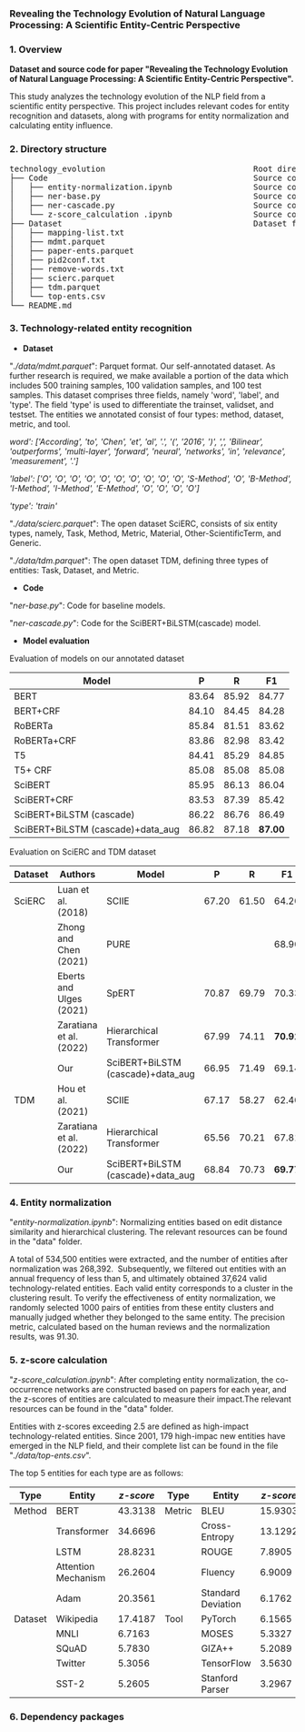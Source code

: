 ### Revealing the Technology Evolution of Natural Language Processing: A Scientific Entity-Centric Perspective

### 1. Overview

**Dataset and source code for paper "Revealing the Technology Evolution of Natural Language Processing: A Scientific Entity-Centric Perspective".**

This study analyzes the technology evolution of the NLP field from a scientific entity perspective. This project includes relevant codes for entity recognition and datasets, along with programs for entity normalization and calculating entity influence.

### 2. Directory structure

<pre>
technology_evolution                               Root directory
├── Code                                           Source code folder
│   ├── entity-normalization.ipynb                 Source code for entity normalization
│   ├── ner-base.py                                Source code for baseline models
│   ├── ner-cascade.py                             Source code for the SciBERT+BiLSTM(cascade) model
│   └── z-score_calculation .ipynb                 Source code for calculating impact of entities
├── Dataset                                        Dataset folder
│   ├── mapping-list.txt
│   ├── mdmt.parquet
│   ├── paper-ents.parquet
│   ├── pid2conf.txt
│   ├── remove-words.txt
│   ├── scierc.parquet
│   ├── tdm.parquet
│   └── top-ents.csv
└── README.md
</pre>

### 3. Technology-related entity recognition

- **Dataset**

"*./data/mdmt.parquet*": Parquet format. Our self-annotated dataset. As further research is required, we make available a portion of the data which includes 500 training samples, 100 validation samples, and 100 test samples. This dataset comprises three fields, namely 'word', 'label', and 'type'. The field 'type' is used to differentiate the trainset, validset, and testset. The entities we annotated consist of four types: method, dataset, metric, and tool.

*word': ['According', 'to', 'Chen', 'et', 'al', '.', '(', '2016', ')', ',', 'Bilinear', 'outperforms', 'multi-layer', 'forward', 'neural', 'networks', 'in', 'relevance', 'measurement', '.']*

*'label': ['O', 'O', 'O', 'O', 'O', 'O', 'O', 'O', 'O', 'O', 'S-Method', 'O', 'B-Method', 'I-Method', 'I-Method', 'E-Method', 'O', 'O', 'O', 'O']*

*'type': 'train'*

"*./data/scierc.parquet*": The open dataset SciERC, consists of six entity types, namely, Task, Method, Metric, Material, Other-ScientificTerm, and Generic.

"*./data/tdm.parquet*": The open dataset TDM, defining three types of entities: Task, Dataset, and Metric.

- **Code**

"*ner-base.py*": Code for baseline models.

"*ner-cascade.py*": Code for the SciBERT+BiLSTM(cascade) model.

- **Model evaluation**

Evaluation of models on our annotated dataset

|Model|P|R|F1|
|-|-|-|-|
|BERT|83.64|85.92|84.77|
|BERT+CRF|84.10|84.45|84.28|
|RoBERTa|85.84|81.51|83.62|
|RoBERTa+CRF|83.86|82.98|83.42|
|T5|84.41|85.29|84.85|
|T5+ CRF|85.08|85.08|85.08|
|SciBERT|85.95|86.13|86.04|
|SciBERT+CRF|83.53|87.39|85.42|
|SciBERT+BiLSTM (cascade)|86.22|86.76|86.49|
|SciBERT+BiLSTM (cascade)+data_aug|86.82|87.18|**87.00**|

Evaluation on SciERC and TDM dataset

|**Dataset**|**Authors**|**Model**|**P**|**R**|**F1**|
|-|-|-|-|-|-|
|SciERC|Luan et al. (2018)|SCIIE| 67.20 | 61.50 | 64.20 |
||Zhong and Chen (2021)|PURE||| 68.90 |
||Eberts and Ulges (2021)|SpERT| 70.87 | 69.79 | 70.33 |
||Zaratiana et al. (2022)|Hierarchical Transformer| 67.99 | 74.11 | **70.91** |
||Our|SciBERT+BiLSTM (cascade)+data_aug| 66.95 | 71.49 | 69.14 |
|TDM|Hou et al. (2021)|SCIIE| 67.17 | 58.27 | 62.40 |
||Zaratiana et al. (2022)|Hierarchical Transformer| 65.56 | 70.21 | 67.81 |
||Our|SciBERT+BiLSTM (cascade)+data_aug| 68.84 | 70.73 | **69.77** |

### 4. Entity normalization

"*entity-normalization.ipynb*": Normalizing entities based on edit distance similarity and hierarchical clustering. The relevant resources can be found in the "data" folder.

A total of 534,500 entities were extracted, and the number of entities after normalization was 268,392.  Subsequently, we filtered out entities with an annual frequency of less than 5, and ultimately obtained 37,624 valid technology-related entities. Each valid entity corresponds to a cluster in the clustering result. To verify the effectiveness of entity normalization, we randomly selected 1000 pairs of entities from these entity clusters and manually judged whether they belonged to the same entity. The precision metric, calculated based on the human reviews and the normalization results, was 91.30.

### 5. z-score calculation

"*z-score_calculation.ipynb*": After completing entity normalization, the co-occurrence networks are constructed based on papers for each year, and the z-scores of entities are calculated to measure their impact.The relevant resources can be found in the "data" folder.

Entities with z-scores exceeding 2.5 are defined as high-impact technology-related entities. Since 2001, 179 high-impac new entities have emerged in the NLP field, and their complete list can be found in the file "*./data/top-ents.csv*".

The top 5 entities for each type are as follows:

|**Type**|**Entity**|***z-score***|**Type**|**Entity**|***z-score***|
|-|-|-|-|-|-|
|Method|BERT|43.3138|Metric|BLEU|15.9303|
||Transformer|34.6696||Cross-Entropy|13.1292|
||LSTM|28.8231||ROUGE|7.8905|
||Attention Mechanism|26.2604||Fluency|6.9009|
||Adam|20.3561||Standard Deviation|6.1762|
|Dataset|Wikipedia|17.4187|Tool|PyTorch|6.1565|
||MNLI|6.7163||MOSES|5.3327|
||SQuAD|5.7830||GIZA++|5.2089|
||Twitter|5.3056||TensorFlow|3.5630|
||SST-2|5.2605||Stanford Parser|3.2967|

### 6. Dependency packages



